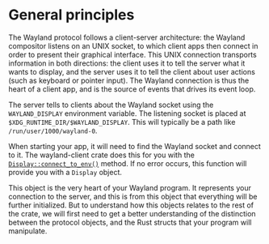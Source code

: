 # General principles

The Wayland protocol follows a client-server architecture: the Wayland compositor listens
on an UNIX socket, to which client apps then connect in order to present their graphical
interface. This UNIX connection transports information in both directions: the client uses
it to tell the server what it wants to display, and the server uses it to tell the client
about user actions (such as keyboard or pointer input). The Wayland connection is thus the
heart of a client app, and is the source of events that drives its event loop.

The server tells to clients about the Wayland socket using the `WAYLAND_DISPLAY` environment
variable. The listening socket is placed at `$XDG_RUNTIME_DIR/$WAYLAND_DISPLAY`. This will
typically be a path like `/run/user/1000/wayland-0`.

When starting your app, it will need to find the Wayland socket and connect to it. The
wayland-client crate does this for you with the
[`Display::connect_to_env()`](https://docs.rs/wayland-client/*/wayland_client/struct.Display.html#method.connect_to_env)
method. If no error occurs, this function will provide you with a `Display` object.

This object is the very heart of your Wayland program. It represents your connection to the
server, and this is from this object that everything will be further initialized. But to
understand how this objects relates to the rest of the crate, we will first need to get a
better understanding of the distinction between the protocol objects, and the Rust structs that
your program will manipulate.
